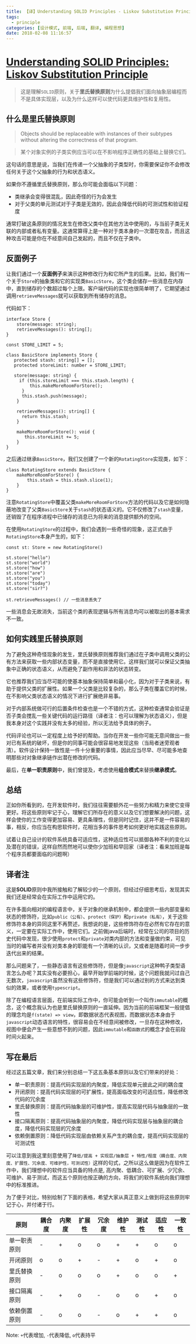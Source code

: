 ```yaml
---
title: 【译】Understanding SOLID Principles - Liskov Substitution Principle
tags:
  - principle
categories: [设计模式, 前端, 后端, 翻译, 编程思想]
date: 2018-02-08 11:16:57
---
```


# [Understanding SOLID Principles: Liskov Substitution Principle](https://codeburst.io/understanding-solid-principles-liskov-substitution-principle-e7f35277d8d5)

> 这是理解``SOLID``原则，关于**里氏替换原则**为什么提倡我们面向抽象层编程而不是具体实现层，以及为什么这样可以使代码更具维护性和复用性。

## 什么是里氏替换原则
> Objects should be replaceable with instances of their subtypes without altering the correctness of that program.

> 某个对象实例的子类实例应当可以在不影响程序正确性的基础上替换它们。

这句话的意思是说，当我们在传递一个父抽象的子类型时，你需要保证你不会修改任何关于这个父抽象的行为和状态语义。

如果你不遵循里氏替换原则，那么你可能会面临以下问题：
* 类继承会变得很混乱，因此奇怪的行为会发生
* 对于父类的单元测试对于子类是无效的，因此会降低代码的可测试性和验证程度

通常打破这条原则的情况发生在修改父类中在其他方法中使用的，与当前子类无关联的内部或者私有变量。这通常算得上是一种对于类本身的一次潜在攻击，而且这种攻击可能是你在不经意间自己发起的，而且不仅在子类中。

## 反面例子
让我们通过一个**反面例子**来演示这种修改行为和它所产生的后果。比如，我们有一个关于``Store``的抽象类和它的实现类``BasicStore``，这个类会储存一些消息在内存中，直到储存的个数超过每个上限。客户端代码的实现也很简单明了，它期望通过调用``retrieveMessages``就可以获取到所有储存的消息。

代码如下：
```
interface Store {
    store(message: string);
    retrieveMessages(): string[];
}

const STORE_LIMIT = 5;

class BasicStore implements Store {
   protected stash: string[] = [];
   protected storeLimit: number = STORE_LIMIT;
  
   store(message: string) {
     if (this.storeLimit === this.stash.length) {
         this.makeMoreRoomForStore();
      }
      this.stash.push(message);
    }
  
    retrieveMessages(): string[] {
      return this.stash;
    }

    makeMoreRoomForStore(): void {
       this.storeLimit += 5;
    }
}
```

之后通过继承``BasicStore``，我们又创建了一个新的``RotatingStore``实现类，如下：
```
class RotatingStore extends BasicStore {
    makeMoreRoomForStore() {
        this.stash = this.stash.slice(1);
    }
}
```

注意``RotatingStore``中覆盖父类``makeMoreRoomForStore``方法的代码以及它是如何隐蔽地改变了父类``BasicStore``关于``stash``的状态语义的。它不仅修改了``stash``变量，还销毁了在程序进程中已储存的消息已为将来的消息提供额外的空间。

在使用``RotatingStore``的过程中，我们会遇到一些奇怪的现象，这正式由于``RotatingStore``本身产生的，如下：

```
const st: Store = new RotatingStore()

st.store("hello")
st.store("world")
st.store("how")
st.store("are")
st.store("you")
st.store("today")
st.store("sir?")

st.retrieveMessages() // 一些消息丢失了
```

一些消息会无故消失，当前这个类的表现逻辑与所有消息均可以被取出的基本需求不一致。

## 如何实践里氏替换原则
为了避免这种奇怪现象的发生，里氏替换原则推荐我们通过在子类中调用父类的公有方法来获取一些内部状态变量，而不是直接使用它。这样我们就可以保证父类抽象中正确的状态语义，从而避免了副作用和非法的状态转变。

它也推荐我们应当尽可能的使基本抽象保持简单和最小化，因为对于子类来说，有助于提供父类的扩展性。如果一个父类是比较复杂的，那么子类在覆盖它的时候，在不影响父类状态语义的情况下进行扩展绝非易事。

对于内部系统做可行的后置条件检查也是一个不错的方式，这种检查通常会验证是否子类会搅乱一些关键代码的运行路径（译者注：也可以理解为状态语义），但是我本身对这个实践并没有太多的经验，所以无法给予具体的例子。

代码评论也可以一定程度上给予好的帮助。当你在开发一些你可能无意间做出一些对已有系统的破坏，但是你的同事可能会很容易地发现这些（当局者迷旁观者清）。软件设计保持一致性是一件十分重要的事情，因此应当尽早、尽可能多地查明那些对对象继承链作出潜在修改的代码。

最后，在**单一职责原则**中，我们曾提及，考虑使用**组合模式**来替换**继承模式**。

## 总结
正如你所看到的，在开发软件时，我们往往需要额外花一些努力和精力来使它变得更好。将这些原则牢记于心，理解它们所存在的意义以及它们想要解决的问题，这样会使你的工作变得更加容易、更具条理性，但是同时记住，这并不是一件容易的事，相反，你应当在构思软件时，花相当多的事件思考如何更好地实践这些原则。

试着让自己设计的软件系统具备可适应性，这种适应性可以抵御各种不利的变化以及潜在的错误，这样自然而然地可以使你少加班和早回家（译者注：看来加班是每个程序员都要面临的问题啊）

## 译者注
这是**SOLID**原则中我所接触和了解较少的一个原则，但经过仔细思考后，发现其实我们还是经常会在实际工作中运用它的。

在许多面向相对的编程语言中，关于对象的继承机制中，都会提供一些内部变量和状态的修饰符，比如``public（公有）``、``protect（保护）``和``private（私有）``，关于这些修饰符本身的异同这里不再赘述，我想说的是，这些修饰符存在必然有它存在的意义，一定要在实际工作中，使用它们。之前做java后端时，经常在公司的项目的历史代码中发现，很少使用``protect``和``private``对类内部的方法和变量做约束，可见当时的编写者并没有对类本身的职能有一个清晰的认识，又或者是随着时间一步步迭代出来的结果。

那么问题来了，一些静态语言有这些修饰符，但是像``javascript``这种鸭子类型语言怎么办呢？其实没有必要担心，最早开始学前端的时候，这个问题我就问过自己无数次，``javascript``虽然没有这些修饰符，但是我们可以通过别的方式来达到类似的效果，或者使用``typescript``。

除了在编程语言层面，在前端实际工作中，你可能会听到一个叫作``immutable``的概念，这个概念我认为也是里氏替换原则的一直延伸。因为当前的前端框架一般提倡的理念均是``f(state) => view``，即数据状态代表视图，而数据状态本身由于``javascript``动态语言的特性，很容易会在不经意间被修改，一旦存在这种修改，视图中便会产生一些意想不到的问题，因此``immutable``和``函数式``的概念才会在前段时间火起来。

## 写在最后
经过这五篇文章，我们来分别总结一下这五条基本原则以及它们带来的好处：
* 单一职责原则：提高代码实现层的内聚度，降低实现单元彼此之间的耦合度
* 开闭原则：提高代码实现层的可扩展性，提高面临改变的可适应性，降低修改代码的冗余度
* 里氏替换原则：提高代码抽象层的可维护性，提高实现层代码与抽象层的一致性
* 接口隔离原则：提高代码抽象层的内聚度，降低代码实现层与抽象层的耦合度，降低代码实现层的冗余度
* 依赖倒置原则：降低代码实现层由依赖关系产生的耦合度，提高代码实现层的可测试性

可以注意到我这里刻意使用了``降低/提高 + 实现层/抽象层 + 特性/程度（耦合度、内聚度、扩展性、冗余度、可维护性，可测试性）``这样的句式，之所以这么做是因为在软件工作中，我们理想中的软件应当具备的特点是, 高内聚、低耦合、可扩展、少冗余、可维护、易于测试，而这五个原则也按正确的方向，将我们的软件系统向我们理想中的标准推进。

为了便于对比，特别绘制了下面的表格，希望大家从真正意义上做到将这些原则牢记于心，并付诸于行。

| 原则         | 耦合度 | 内聚度 | 扩展性 | 冗余度 | 维护性 | 测试性 | 适应性 | 一致性 |
| ------------ | ------ | ------ | ------ | ------ | ------ | ------ | ------ | ------ |
| 单一职责原则 | -      | +      | o      | o      | +      | +      | o      | o      |
| 开闭原则     | o      | o      | +      | -      | +      | o      | +      | o      |
| 里氏替换原则 | -      | o      | o      | o      | +      | o      | o      | +      |
| 接口隔离原则 | -      | +      | o      | -      | o      | o      | +      | o      |
| 依赖倒置原则 | -      | o      | o      | -      | o      | +      | +      | o      |

Note: ``+``代表增加, ``-``代表降低, ``o``代表持平
